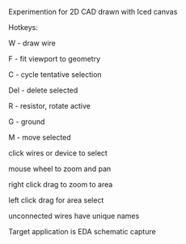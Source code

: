 Experimention for 2D CAD drawn with Iced canvas

Hotkeys: 

W - draw wire

F - fit viewport to geometry

C - cycle tentative selection

Del - delete selected

R - resistor, rotate active

G - ground

M - move selected


click wires or device to select

mouse wheel to zoom and pan

right click drag to zoom to area

left click drag for area select

unconnected wires have unique names


Target application is EDA schematic capture

